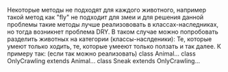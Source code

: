 Некоторые методы не подходят для каждого животного, например такой метод как "fly" не подходит для змеи и для решения данной проблемы такие методы лучше реализововать в классах-наследниках, но тогда возникнет проблема DRY. В таком случае можно попробовать разделить животных
на категории (классы-наслденики): Те, которые умеют только ходить, те, которые умееют только ползать и так далее. 
К примеру так: (если так можно реализовать)
class Animal...
class OnlyCrawling extends Animal...
class Sneak extends OnlyCrawling...
